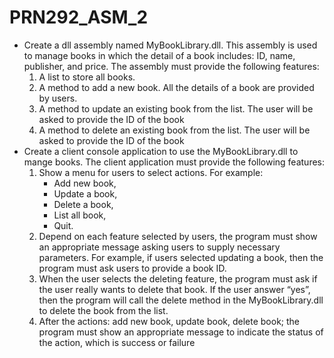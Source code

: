 # PRN292_ASM_2
- Create a dll assembly named MyBookLibrary.dll. This assembly is used to manage books in which the detail of a book includes: ID, name, publisher, and price. The assembly must provide the following features: 
  1. A list to store all books.
  2. A method to add a new book. All the details of a book are provided by users.
  3. A method to update an existing book from the list. The user will be asked to provide the ID of the book
  4. A method to delete an existing book from the list. The user will be asked to provide the ID of the book
- Create a client console application to use the MyBookLibrary.dll to mange books. The client application must provide the following features:
  1. Show a menu for users to select actions. For example: 
      + Add new book, 
      + Update a book, 
      + Delete a book, 
      + List all book, 
      + Quit.
   2. Depend on each feature selected by users, the program must show an appropriate message asking users to supply necessary parameters. For example, if users selected updating  a book, then the program must ask users to provide a book ID.
   3. When the user selects the deleting feature, the program must ask if the user really wants to delete that book. If the user answer “yes”, then the program will call the delete method in the MyBookLibrary.dll to delete the book from the list.
   4. After the actions: add new book, update book, delete book; the program must show an appropriate message to indicate the status of the action, which is success or failure

